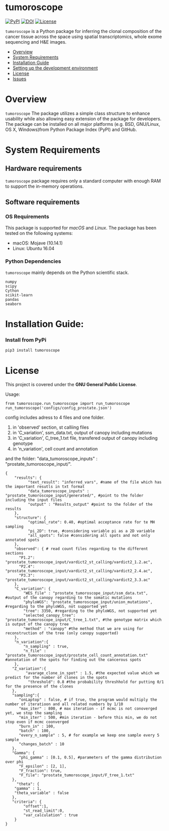 # tumoroscope

[![PyPI](https://img.shields.io/pypi/v/mgcpy.svg)](https://pypi.org/project/tumoroscope/)
[![DOI](https://zenodo.org/badge/147731955.svg)](https://doi.org/10.1101/2022.09.22.508914)
[![License](https://img.shields.io/badge/License-GNU%20GPL-blue)](https://opensource.org/licenses/gpl-license)


`tumoroscope` is a Python package for inferring the clonal composition of the cancer tissue across the space using spatial transcriptomics, whole exome sequencing and H&E images.  

- [Overview](#overview)
- [System Requirements](#system-requirements)
- [Installation Guide](#installation-guide)
- [Setting up the development environment](#setting-up-the-development-environment)
- [License](#license)
- [Issues](https://github.com/neurodata/mgcpy/issues)

# Overview
``tumoroscope``  The package utilizes a simple class structure to enhance usability while also allowing easy extension of the package for developers. The package can be installed on all major platforms (e.g. BSD, GNU/Linux, OS X, Windows)from Python Package Index (PyPI) and GitHub.

# System Requirements
## Hardware requirements
`tumoroscope` package requires only a standard computer with enough RAM to support the in-memory operations.

## Software requirements
### OS Requirements
This package is supported for *macOS* and *Linux*. The package has been tested on the following systems:
+ macOS: Mojave (10.14.1)
+ Linux: Ubuntu 16.04

### Python Dependencies
`tumoroscope` mainly depends on the Python scientific stack.

```
numpy
scipy
Cython
scikit-learn
pandas
seaborn
```

# Installation Guide:

### Install from PyPi
```
pip3 install tumoroscope
```

# License

This project is covered under the **GNU General Public License**.


Usage:
```
from tumoroscope.run_tumoroscope import run_tumoroscope
run_tumoroscope('configs/config_prostate.json')
``` 
config includes adress to 4 files and one folder. 

1. in 'observed' section, st calliing files 
2. in 'C_variation', ssm_data.txt, output of canopy including mutations
3. in 'C_variation', C_tree_1.txt file, transfered output of canopy including genotype
4. in 'n_variation', cell count and annotation

and the folder: "data_tumoroscope_inputs" : "prostate_tumoroscope_input/".


```
{
    "results": {
          "text_result": "inferred_vars", #name of the file which has the important resutls in txt format
          "data_tumoroscope_inputs" : "prostate_tumoroscope_input/generated/", #point to the folder including the input files
          "output" : "Results_output" #point to the folder of the results
    },
    "structure": {
          "optimal_rate": 0.40, #optimal acceptance rate for te MH sampling
          "pi_2D": true, #considering variable pi as a 2D variable 
          "all_spots": false #considering all spots and not only annotated spots
    },
    "observed": { # read count files regarding to the different sections
      "P1.2": "prostate_tumoroscope_input/vardict2_st_calling/vardict2_1.2.ac",
      "P2.4": "prostate_tumoroscope_input/vardict2_st_calling/vardict2_2.4.ac",
      "P3.3": "prostate_tumoroscope_input/vardict2_st_calling/vardict2_3.3.ac"
    },
    "C_variation": {
        "WES_file" : "prostate_tumoroscope_input/ssm_data.txt", #output of the canopy regarding to the somatic mutations 
        "phyloWGS": "prostate_tumoroscope_input/union_mutations", #regarding to the phyloWGS, not supported yet
        "tree": 3350, #regarding to the phyloWGS, not supported yet
        "selected_canopy_tree": "prostate_tumoroscope_input/C_tree_1.txt", #the genotype matrix which is output of the canopy tree
        "method" : "canopy" #the method that we are using for reconstruction of the tree (only canopy supported) 
    },
    "n_variation":{
        "n_sampling" : true,
        "n_file" : "prostate_tumoroscope_input/prostate_cell_count_annotation.txt" #annotation of the spots for finding out the cancerous spots
    },
   "Z_variation":{
         "avarage_clone_in_spot" : 1.5, #the expected value which we predict for the number of clones in the spots
          "threshold": 0.8 #the probability threshhold for putting 0/1 for the presence of the clones
   },
   "sampling":{
      "onLaptop" : false, # if true, the program would multiply the number of iteratioon and all related numbers by 1/10
      "max_iter" : 800, # max iteration - if mcmc is not conoverged yet, we stop the sampling
      "min_iter" : 500, #min iteration - before this min, we do not stop even if mcmc coonverged
      "burn_in" : 100, 
      "batch" : 100,
      "every_n_sample" : 5, # for example we keep one sample every 5 sample
      "changes_batch" : 10
   },
   "Gamma": {
      "phi_gamma" : [0.1, 0.5], #parameters of the gamma distribution over phi 
      "F_epsilon" : [2, 1], 
      "F_fraction": true,
      "F_file": "prostate_tumoroscope_input/F_tree_1.txt"
   },
     "theta": {
    "gamma" : 1,
    "theta_variable" : false
   },
   "criteria": {
        "offset":1,
        "st_read_limit":0,
        "var_calculation" : true
    }
}

```


